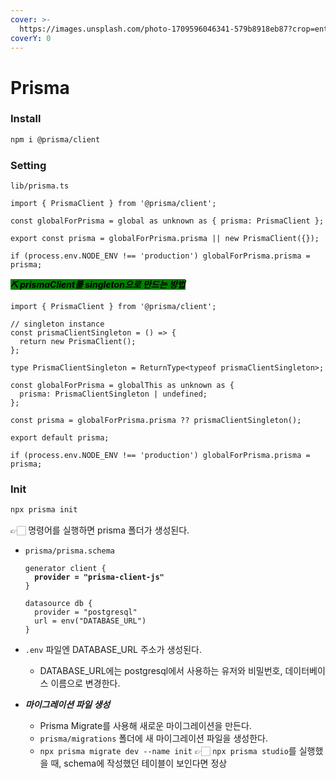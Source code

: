 ```yaml
---
cover: >-
  https://images.unsplash.com/photo-1709596046341-579b8918eb87?crop=entropy&cs=srgb&fm=jpg&ixid=M3wxOTcwMjR8MHwxfHJhbmRvbXx8fHx8fHx8fDE3MTE2MDc2NjR8&ixlib=rb-4.0.3&q=85
coverY: 0
---
```


# Prisma

### Install

```bash
npm i @prisma/client
```



### Setting

`lib/prisma.ts`

```tsx
import { PrismaClient } from '@prisma/client';

const globalForPrisma = global as unknown as { prisma: PrismaClient };

export const prisma = globalForPrisma.prisma || new PrismaClient({});

if (process.env.NODE_ENV !== 'production') globalForPrisma.prisma = prisma;
```



_<mark style="background-color:green;">**⛏️ prismaClient를 singleton으로 만드는 방법**</mark>_

```tsx
import { PrismaClient } from '@prisma/client';

// singleton instance
const prismaClientSingleton = () => {
  return new PrismaClient();
};

type PrismaClientSingleton = ReturnType<typeof prismaClientSingleton>;

const globalForPrisma = globalThis as unknown as {
  prisma: PrismaClientSingleton | undefined;
};

const prisma = globalForPrisma.prisma ?? prismaClientSingleton();

export default prisma;

if (process.env.NODE_ENV !== 'production') globalForPrisma.prisma = prisma;
```



### Init

```javascript
npx prisma init
```

👉🏻 명령어를 실행하면 prisma 폴더가 생성된다.

*   `prisma/prisma.schema`

    <pre class="language-javascript"><code class="lang-javascript">generator client {
    <strong>  provider = "prisma-client-js"
    </strong>}

    datasource db {
      provider = "postgresql"
      url = env("DATABASE_URL")
    }
    </code></pre>
* `.env` 파일엔 DATABASE\_URL 주소가 생성된다.
  * DATABASE\_URL에는 postgresql에서 사용하는 유저와 비밀번호, 데이터베이스 이름으로 변경한다.
* _**마이그레이션 파일 생성**_
  * Prisma Migrate를 사용해 새로운 마이그레이션을 만든다.
  * `prisma/migrations` 폴더에 새 마이그레이션 파일을 생성한다.
  * `npx prisma migrate dev --name init` 👉🏻 `npx prisma studio`를 실행했을 때, schema에 작성했던 테이블이 보인다면 정상
